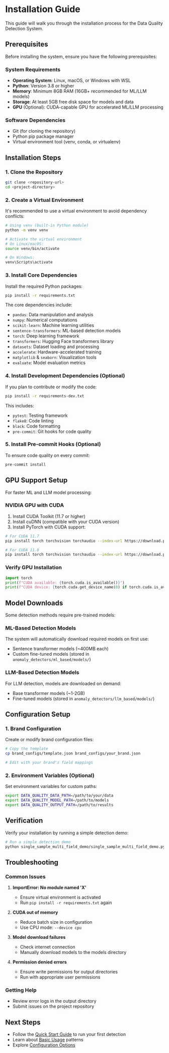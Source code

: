 # Installation Guide

This guide will walk you through the installation process for the Data Quality Detection System.

## Prerequisites

Before installing the system, ensure you have the following prerequisites:

### System Requirements

- **Operating System**: Linux, macOS, or Windows with WSL
- **Python**: Version 3.8 or higher
- **Memory**: Minimum 8GB RAM (16GB+ recommended for ML/LLM models)
- **Storage**: At least 5GB free disk space for models and data
- **GPU** (Optional): CUDA-capable GPU for accelerated ML/LLM processing

### Software Dependencies

- Git (for cloning the repository)
- Python pip package manager
- Virtual environment tool (venv, conda, or virtualenv)

## Installation Steps

### 1. Clone the Repository

```bash
git clone <repository-url>
cd <project-directory>
```

### 2. Create a Virtual Environment

It's recommended to use a virtual environment to avoid dependency conflicts:

```bash
# Using venv (built-in Python module)
python -m venv venv

# Activate the virtual environment
# On Linux/macOS:
source venv/bin/activate

# On Windows:
venv\Scripts\activate
```

### 3. Install Core Dependencies

Install the required Python packages:

```bash
pip install -r requirements.txt
```

The core dependencies include:
- `pandas`: Data manipulation and analysis
- `numpy`: Numerical computations
- `scikit-learn`: Machine learning utilities
- `sentence-transformers`: ML-based detection models
- `torch`: Deep learning framework
- `transformers`: Hugging Face transformers library
- `datasets`: Dataset loading and processing
- `accelerate`: Hardware-accelerated training
- `matplotlib` & `seaborn`: Visualization tools
- `evaluate`: Model evaluation metrics

### 4. Install Development Dependencies (Optional)

If you plan to contribute or modify the code:

```bash
pip install -r requirements-dev.txt
```

This includes:
- `pytest`: Testing framework
- `flake8`: Code linting
- `black`: Code formatting
- `pre-commit`: Git hooks for code quality

### 5. Install Pre-commit Hooks (Optional)

To ensure code quality on every commit:

```bash
pre-commit install
```

## GPU Support Setup

For faster ML and LLM model processing:

### NVIDIA GPU with CUDA

1. Install CUDA Toolkit (11.7 or higher)
2. Install cuDNN (compatible with your CUDA version)
3. Install PyTorch with CUDA support:

```bash
# For CUDA 11.7
pip install torch torchvision torchaudio --index-url https://download.pytorch.org/whl/cu117

# For CUDA 11.8
pip install torch torchvision torchaudio --index-url https://download.pytorch.org/whl/cu118
```

### Verify GPU Installation

```python
import torch
print(f"CUDA available: {torch.cuda.is_available()}")
print(f"CUDA device: {torch.cuda.get_device_name(0) if torch.cuda.is_available() else 'None'}")
```

## Model Downloads

Some detection methods require pre-trained models:

### ML-Based Detection Models

The system will automatically download required models on first use:
- Sentence transformer models (~400MB each)
- Custom fine-tuned models (stored in `anomaly_detectors/ml_based/models/`)

### LLM-Based Detection Models

For LLM detection, models are downloaded on demand:
- Base transformer models (~1-2GB)
- Fine-tuned models (stored in `anomaly_detectors/llm_based/models/`)

## Configuration Setup

### 1. Brand Configuration

Create or modify brand configuration files:

```bash
# Copy the template
cp brand_configs/template.json brand_configs/your_brand.json

# Edit with your brand's field mappings
```

### 2. Environment Variables (Optional)

Set environment variables for custom paths:

```bash
export DATA_QUALITY_DATA_PATH=/path/to/your/data
export DATA_QUALITY_MODEL_PATH=/path/to/models
export DATA_QUALITY_OUTPUT_PATH=/path/to/results
```

## Verification

Verify your installation by running a simple detection demo:

```bash
# Run a simple detection demo
python single_sample_multi_field_demo/single_sample_multi_field_demo.py --help
```

## Troubleshooting

### Common Issues

1. **ImportError: No module named 'X'**
   - Ensure virtual environment is activated
   - Run `pip install -r requirements.txt` again

2. **CUDA out of memory**
   - Reduce batch size in configuration
   - Use CPU mode: `--device cpu`

3. **Model download failures**
   - Check internet connection
   - Manually download models to the models directory

4. **Permission denied errors**
   - Ensure write permissions for output directories
   - Run with appropriate user permissions

### Getting Help

- Review error logs in the output directory
- Submit issues on the project repository

## Next Steps

- Follow the [Quick Start Guide](quick-start.md) to run your first detection
- Learn about [Basic Usage](basic-usage.md) patterns
- Explore [Configuration Options](../configuration/brand-config.md)